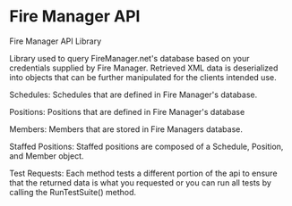# Fire Manager API
Fire Manager API Library

Library used to query FireManager.net's database based on your credentials supplied by Fire Manager. Retrieved XML data is deserialized into objects that can be further manipulated for the clients intended use.

Schedules:
Schedules that are defined in Fire Manager's database.

Positions:
Positions that are defined in Fire Manager's database

Members:
Members that are stored in Fire Managers database.

Staffed Positions:
Staffed positions are composed of a Schedule, Position, and Member object.

Test Requests:
Each method tests a different portion of the api to ensure that the returned data is what you requested or you can run all tests by calling the RunTestSuite() method.
